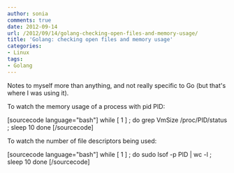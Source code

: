 ```yaml
---
author: sonia
comments: true
date: 2012-09-14
url: /2012/09/14/golang-checking-open-files-and-memory-usage/
title: 'Golang: checking open files and memory usage'
categories:
- Linux
tags:
- Golang
---
```


Notes to myself more than anything, and not really specific to Go (but that's where I was using it).

To watch the memory usage of a process with pid PID:

[sourcecode language="bash"]
while [ 1 ] ; do
  grep VmSize  /proc/PID/status ; sleep 10
done
[/sourcecode]

To watch the number of file descriptors being used:

[sourcecode language="bash"]
while [ 1 ] ; do
  sudo lsof -p PID | wc -l ; sleep 10
done
[/sourcecode]
